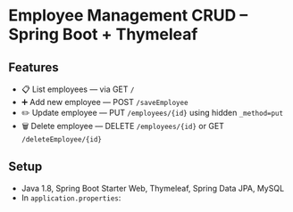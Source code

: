 # Employee Management CRUD – Spring Boot + Thymeleaf

## Features
- 📋 List employees — via GET `/`
- ➕ Add new employee — POST `/saveEmployee`
- ✏️ Update employee — PUT `/employees/{id}` using hidden `_method=put`
- 🗑️ Delete employee — DELETE `/employees/{id}` or GET `/deleteEmployee/{id}`

## Setup
- Java 1.8, Spring Boot Starter Web, Thymeleaf, Spring Data JPA, MySQL
- In `application.properties`:  
